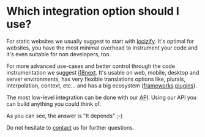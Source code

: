 # Which integration option should I use?

For static websites we usually suggest to start with [locizify](https://github.com/locize/locizify). It's optimal for websites, you have the most minimal overhead to instrument your code and it's even suitable for non developers, too.

For more advanced use-cases and better control through the code instrumentation we suggest [i18next](https://docs.locize.com/instrumenting-your-code.html#i18next). It's usable on web, mobile, desktop and server environments, has very flexible translations options like, plurals, interpolation, context, etc... and has a big ecosystem ([frameworks](https://www.i18next.com/supported-frameworks.html) [plugins](https://www.i18next.com/plugins-and-utils.html)).

The most low-level integration can be done with our [API](https://docs.locize.com/api.html). Using our API you can build anything you could think of.

As you can see, the answer is "It depends" ;-)

Do not hesitate to [contact](mailto:support@locize.com) us for further questions.